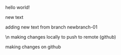 hello world!

new text

adding new text from branch newbranch-01

\n
making changes locally to push to remote (github)

making changes on github
